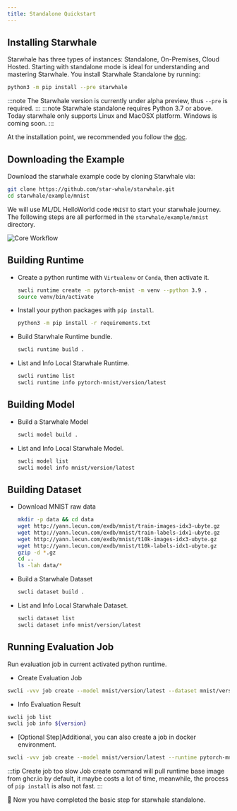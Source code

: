 ```yaml
---
title: Standalone Quickstart
---
```


## Installing Starwhale

Starwhale has three types of instances: Standalone, On-Premises, Cloud Hosted. Starting with standalone mode is ideal for understanding and mastering Starwhale.
You install Starwhale Standalone by running:

```bash
python3 -m pip install --pre starwhale
```

:::note
The Starwhale version is currently under alpha preview, thus `--pre` is required.
:::
:::note
Starwhale standalone requires Python 3.7 or above. Today starwhale only supports Linux and MacOSX platform. Windows is coming soon.
:::

At the installation point, we recommended you follow the [doc](../standalone/installation.md).

## Downloading the Example

Download the starwhale example code by cloning Starwhale via:

```bash
git clone https://github.com/star-whale/starwhale.git
cd starwhale/example/mnist
```

We will use ML/DL HelloWorld code `MNIST` to start your starwhale journey. The following steps are all performed in the `starwhale/example/mnist` directory.

![Core Workflow](../img/core-workflow.gif)

## Building Runtime

- Create a python runtime with `Virtualenv` or `Conda`, then activate it.

  ```bash
  swcli runtime create -n pytorch-mnist -m venv --python 3.9 .
  source venv/bin/activate
  ```

- Install your python packages with `pip install`.

  ```bash
  python3 -m pip install -r requirements.txt
  ```

- Build Starwhale Runtime bundle.

  ```bash
  swcli runtime build .
  ```

- List and Info Local Starwhale Runtime.

  ```bash
  swcli runtime list
  swcli runtime info pytorch-mnist/version/latest
  ```

## Building Model

- Build a Starwhale Model

  ```bash
  swcli model build .
  ```

- List and Info Local Starwhale Model.

  ```bash
  swcli model list
  swcli model info mnist/version/latest
  ```

## Building Dataset

- Download MNIST raw data

  ```bash
  mkdir -p data && cd data
  wget http://yann.lecun.com/exdb/mnist/train-images-idx3-ubyte.gz
  wget http://yann.lecun.com/exdb/mnist/train-labels-idx1-ubyte.gz
  wget http://yann.lecun.com/exdb/mnist/t10k-images-idx3-ubyte.gz
  wget http://yann.lecun.com/exdb/mnist/t10k-labels-idx1-ubyte.gz
  gzip -d *.gz
  cd ..
  ls -lah data/*
  ```

- Build a Starwhale Dataset

  ```bash
  swcli dataset build .
  ```

- List and Info Local Starwhale Dataset.

  ```bash
  swcli dataset list
  swcli dataset info mnist/version/latest
  ```

## Running Evaluation Job

Run evaluation job in current activated python runtime.

- Create Evaluation Job

 ```bash
 swcli -vvv job create --model mnist/version/latest --dataset mnist/version/latest
 ```

- Info Evaluation Result

 ```bash
 swcli job list
 swcli job info ${version}
 ```

- [Optional Step]Additional, you can also create a job in docker environment.

 ```bash
 swcli -vvv job create --model mnist/version/latest --runtime pytorch-mnist/version/latest --dataset mnist/version/latest --use-docker
 ```

  :::tip Create job too slow
  Job create command will pull runtime base image from ghcr.io by default, it maybe costs a lot of time, meanwhile, the process of `pip install` is also not fast.
  :::

  👏 Now you have completed the basic step for starwhale standalone.
